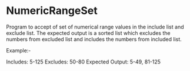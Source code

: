 # NumericRangeSet
Program to accept of set of numerical range values in the include list and exclude list. 
The expected output is a sorted list which excludes the numbers from excluded list and includes the numbers from included list.

Example:-

Includes: 5-125 
Excludes: 50-80 
Expected Output: 5-49, 81-125 
